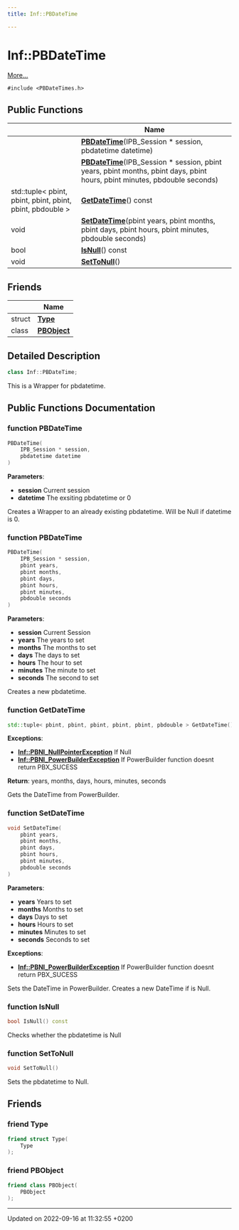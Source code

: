 ```yaml
---
title: Inf::PBDateTime

---
```


# Inf::PBDateTime



 [More...](#detailed-description)


`#include <PBDateTimes.h>`

## Public Functions

|                | Name           |
| -------------- | -------------- |
| | **[PBDateTime](/docs/doxygen/Classes/classInf_1_1PBDateTime.md#function-pbdatetime)**(IPB_Session * session, pbdatetime datetime) |
| | **[PBDateTime](/docs/doxygen/Classes/classInf_1_1PBDateTime.md#function-pbdatetime)**(IPB_Session * session, pbint years, pbint months, pbint days, pbint hours, pbint minutes, pbdouble seconds) |
| std::tuple< pbint, pbint, pbint, pbint, pbint, pbdouble > | **[GetDateTime](/docs/doxygen/Classes/classInf_1_1PBDateTime.md#function-getdatetime)**() const |
| void | **[SetDateTime](/docs/doxygen/Classes/classInf_1_1PBDateTime.md#function-setdatetime)**(pbint years, pbint months, pbint days, pbint hours, pbint minutes, pbdouble seconds) |
| bool | **[IsNull](/docs/doxygen/Classes/classInf_1_1PBDateTime.md#function-isnull)**() const |
| void | **[SetToNull](/docs/doxygen/Classes/classInf_1_1PBDateTime.md#function-settonull)**() |

## Friends

|                | Name           |
| -------------- | -------------- |
| struct | **[Type](/docs/doxygen/Classes/classInf_1_1PBDateTime.md#friend-type)**  |
| class | **[PBObject](/docs/doxygen/Classes/classInf_1_1PBDateTime.md#friend-pbobject)**  |

## Detailed Description

```cpp
class Inf::PBDateTime;
```


This is a Wrapper for pbdatetime. 

## Public Functions Documentation

### function PBDateTime

```cpp
PBDateTime(
    IPB_Session * session,
    pbdatetime datetime
)
```


**Parameters**: 

  * **session** Current session 
  * **datetime** The exsiting pbdatetime or 0 


Creates a Wrapper to an already existing pbdatetime. Will be Null if datetime is 0.


### function PBDateTime

```cpp
PBDateTime(
    IPB_Session * session,
    pbint years,
    pbint months,
    pbint days,
    pbint hours,
    pbint minutes,
    pbdouble seconds
)
```


**Parameters**: 

  * **session** Current Session 
  * **years** The years to set 
  * **months** The months to set 
  * **days** The days to set 
  * **hours** The hour to set 
  * **minutes** The minute to set 
  * **seconds** The second to set 


Creates a new pbdatetime.


### function GetDateTime

```cpp
std::tuple< pbint, pbint, pbint, pbint, pbint, pbdouble > GetDateTime() const
```


**Exceptions**: 

  * **[Inf::PBNI_NullPointerException](/docs/doxygen/Classes/classInf_1_1PBNI__NullPointerException.md)** If Null 
  * **[Inf::PBNI_PowerBuilderException](/docs/doxygen/Classes/classInf_1_1PBNI__PowerBuilderException.md)** If PowerBuilder function doesnt return PBX_SUCESS 


**Return**: years, months, days, hours, minutes, seconds

Gets the DateTime from PowerBuilder.


### function SetDateTime

```cpp
void SetDateTime(
    pbint years,
    pbint months,
    pbint days,
    pbint hours,
    pbint minutes,
    pbdouble seconds
)
```


**Parameters**: 

  * **years** Years to set 
  * **months** Months to set 
  * **days** Days to set 
  * **hours** Hours to set 
  * **minutes** Minutes to set 
  * **seconds** Seconds to set


**Exceptions**: 

  * **[Inf::PBNI_PowerBuilderException](/docs/doxygen/Classes/classInf_1_1PBNI__PowerBuilderException.md)** If PowerBuilder function doesnt return PBX_SUCESS 


Sets the DateTime in PowerBuilder. Creates a new DateTime if is Null.


### function IsNull

```cpp
bool IsNull() const
```


Checks whether the pbdatetime is Null 


### function SetToNull

```cpp
void SetToNull()
```


Sets the pbdatetime to Null. 


## Friends

### friend Type

```cpp
friend struct Type(
    Type 
);
```


### friend PBObject

```cpp
friend class PBObject(
    PBObject 
);
```


-------------------------------

Updated on 2022-09-16 at 11:32:55 +0200